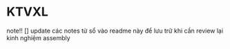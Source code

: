 # KTVXL

note!!
[] update các notes từ sổ vào readme này để lưu trữ khi cần review lại kinh nghiệm assembly 
